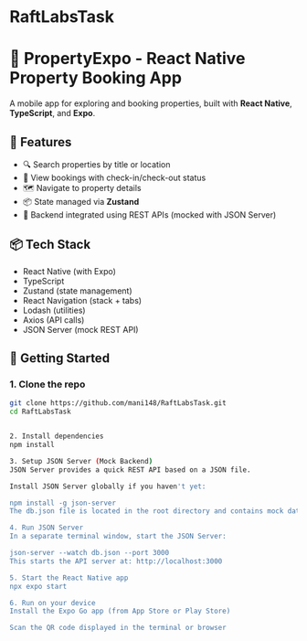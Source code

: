 # RaftLabsTask
# 🏡 PropertyExpo - React Native Property Booking App

A mobile app for exploring and booking properties, built with **React Native**, **TypeScript**, and **Expo**.

## 📱 Features

- 🔍 Search properties by title or location
- 📅 View bookings with check-in/check-out status
- 🗺 Navigate to property details
- 📦 State managed via **Zustand**
- 🔗 Backend integrated using REST APIs (mocked with JSON Server)

## 📦 Tech Stack

- React Native (with Expo)
- TypeScript
- Zustand (state management)
- React Navigation (stack + tabs)
- Lodash (utilities)
- Axios (API calls)
- JSON Server (mock REST API)

## 🚀 Getting Started

### 1. Clone the repo

```bash
git clone https://github.com/mani148/RaftLabsTask.git
cd RaftLabsTask


2. Install dependencies
npm install

3. Setup JSON Server (Mock Backend)
JSON Server provides a quick REST API based on a JSON file.

Install JSON Server globally if you haven't yet:

npm install -g json-server
The db.json file is located in the root directory and contains mock data for properties and bookings.

4. Run JSON Server
In a separate terminal window, start the JSON Server:

json-server --watch db.json --port 3000
This starts the API server at: http://localhost:3000

5. Start the React Native app
npx expo start

6. Run on your device
Install the Expo Go app (from App Store or Play Store)

Scan the QR code displayed in the terminal or browser
